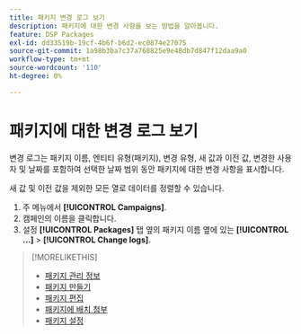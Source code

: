 ```yaml
---
title: 패키지 변경 로그 보기
description: 패키지에 대한 변경 사항을 보는 방법을 알아봅니다.
feature: DSP Packages
exl-id: dd33519b-19cf-4b6f-b6d2-ec0874e27075
source-git-commit: 1a98b3ba7c37a768825e9e48db7d847f12daa9a0
workflow-type: tm+mt
source-wordcount: '110'
ht-degree: 0%

---
```


# 패키지에 대한 변경 로그 보기

변경 로그는 패키지 이름, 엔티티 유형(패키지), 변경 유형, 새 값과 이전 값, 변경한 사용자 및 날짜를 포함하여 선택한 날짜 범위 동안 패키지에 대한 변경 사항을 표시합니다.

새 값 및 이전 값을 제외한 모든 열로 데이터를 정렬할 수 있습니다.

1. 주 메뉴에서 **[!UICONTROL Campaigns]**.
1. 캠페인의 이름을 클릭합니다.
1. 설정 **[!UICONTROL Packages]** 탭 옆의 패키지 이름 옆에 있는  **[!UICONTROL ...]** > **[!UICONTROL Change logs]**.

>[!MORELIKETHIS]
>
>* [패키지 관리 정보](package-about.md)
>* [패키지 만들기](package-create.md)
>* [패키지 편집](package-edit.md)
>* [패키지에 배치 첨부](package-attach-placement.md)
>* [패키지 설정](package-settings.md)

